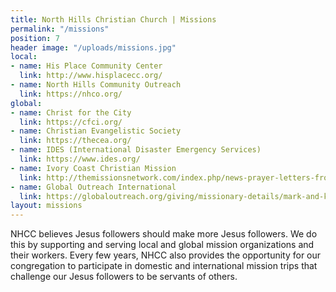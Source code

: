 ```yaml
---
title: North Hills Christian Church | Missions
permalink: "/missions"
position: 7
header image: "/uploads/missions.jpg"
local:
- name: His Place Community Center
  link: http://www.hisplacecc.org/
- name: North Hills Community Outreach
  link: https://nhco.org/
global:
- name: Christ for the City
  link: https://cfci.org/
- name: Christian Evangelistic Society
  link: https://thecea.org/
- name: IDES (International Disaster Emergency Services)
  link: https://www.ides.org/
- name: Ivory Coast Christian Mission
  link: http://themissionsnetwork.com/index.php/news-prayer-letters-from-ministries-missionaries/95-africa/ivory-coast-christian-mission
- name: Global Outreach International
  link: https://globaloutreach.org/giving/missionary-details/mark-and-krista-haley
layout: missions
---
```


NHCC believes Jesus followers should make more Jesus followers. We do this by supporting and serving local and global mission organizations and their workers. Every few years, NHCC also provides the opportunity for our congregation to participate in domestic and international mission trips that challenge our Jesus followers to be servants of others.
